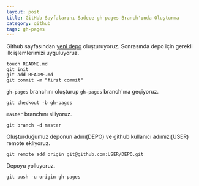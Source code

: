 ```yaml
---
layout: post
title: GitHub Sayfalarını Sadece gh-pages Branch'ında Oluşturma
category: github
tags: gh-pages
---
```


Github sayfasından [yeni depo](https://github.com/new) oluşturuyoruz. Sonrasında depo için gerekli ilk işlemlerimizi uyguluyoruz.

	touch README.md
	git init
	git add README.md
	git commit -m "first commit"

`gh-pages` branchını oluşturup `gh-pages` branch'ına geçiyoruz.

	git checkout -b gh-pages

`master` branchını siliyoruz.

	git branch -d master

Oluşturduğumuz deponun adını(DEPO) ve github kullanıcı adımızı(USER) remote ekliyoruz.

	git remote add origin git@github.com:USER/DEPO.git

Depoyu yolluyoruz.

	git push -u origin gh-pages
